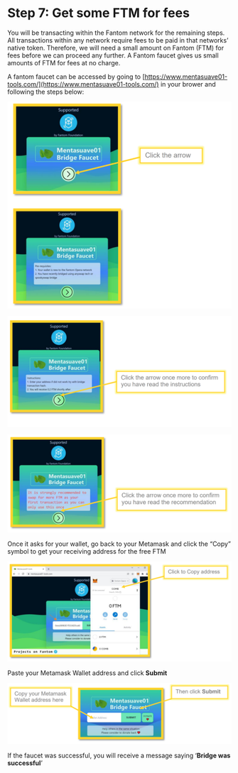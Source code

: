 # Step 7: Get some FTM for fees

You will be transacting within the Fantom network for the remaining steps. All transactions within any network require fees to be paid in that networks’ native token. Therefore, we will need a small amount on Fantom (FTM) for fees before we can proceed any further. A Fantom faucet gives us small amounts of FTM for fees at no charge.

A fantom faucet can be accessed by going to [https://www.mentasuave01-tools.com/](https://www.mentasuave01-tools.com/) in your brower and following the steps below:

![](<../../.gitbook/assets/image (12) (1).png>)

![](<../../.gitbook/assets/image (27) (1) (1).png>)

![](<../../.gitbook/assets/image (9) (1).png>)

Once it asks for your wallet, go back to your Metamask and click the “Copy” symbol to get your receiving address for the free FTM

![](<../../.gitbook/assets/image (34) (1).png>)

Paste your Metamask Wallet address and click **Submit**

![](<../../.gitbook/assets/image (14) (1) (1) (1).png>)

If the faucet was successful, you will receive a message saying ‘**Bridge was successful**’

